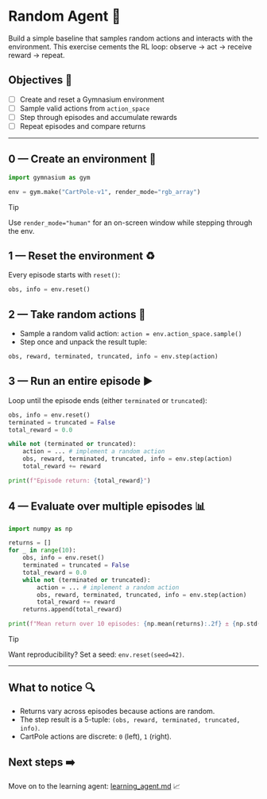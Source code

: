 # Random Agent 🎲
Build a simple baseline that samples random actions and interacts with the environment. This exercise cements the RL loop: observe → act → receive reward → repeat.

## Objectives 🧠
- [ ] Create and reset a Gymnasium environment
- [ ] Sample valid actions from `action_space`
- [ ] Step through episodes and accumulate rewards
- [ ] Repeat episodes and compare returns

---

## 0 — Create an environment 🚀
```python
import gymnasium as gym

env = gym.make("CartPole-v1", render_mode="rgb_array")
```
>[!TIP]
> Use `render_mode="human"` for an on-screen window while stepping through the env.

## 1 — Reset the environment ♻️
Every episode starts with `reset()`:
```python
obs, info = env.reset()
```

## 2 — Take random actions 🎯
- Sample a random valid action: `action = env.action_space.sample()`
- Step once and unpack the result tuple:
```python
obs, reward, terminated, truncated, info = env.step(action)
```

## 3 — Run an entire episode ▶️
Loop until the episode ends (either `terminated` or `truncated`):
```python
obs, info = env.reset()
terminated = truncated = False
total_reward = 0.0

while not (terminated or truncated):
    action = ... # implement a random action
    obs, reward, terminated, truncated, info = env.step(action)
    total_reward += reward

print(f"Episode return: {total_reward}")
```

## 4 — Evaluate over multiple episodes 📊
```python
import numpy as np

returns = []
for _ in range(10):
    obs, info = env.reset()
    terminated = truncated = False
    total_reward = 0.0
    while not (terminated or truncated):
        action = ... # implement a random action
        obs, reward, terminated, truncated, info = env.step(action)
        total_reward += reward
    returns.append(total_reward)

print(f"Mean return over 10 episodes: {np.mean(returns):.2f} ± {np.std(returns):.2f}")
```

>[!TIP]
> Want reproducibility? Set a seed: `env.reset(seed=42)`.

---

## What to notice 🔍
- Returns vary across episodes because actions are random.
- The step result is a 5-tuple: `(obs, reward, terminated, truncated, info)`.
- CartPole actions are discrete: `0` (left), `1` (right).

## Next steps ➡️
Move on to the learning agent: [learning_agent.md](./learning_agent.md) 📈
